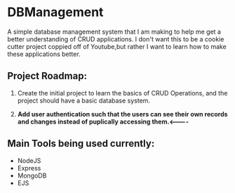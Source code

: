 # DBManagement
A simple database management system that I am making to help me get a better understanding of CRUD applications.
I don't want this to be a cookie cutter project coppied off of Youtube,but rather I want to learn how to make these applications better.

## Project Roadmap:
 
 1) Create the initial project to learn the basics of CRUD Operations, and the project should have a basic database system.
 
 2) **Add user authentication such that the users can see their own records and changes instead of puplically accessing them.<----**

## Main Tools being used currently:
 - NodeJS
 - Express
 - MongoDB
 - EJS
